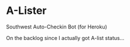 # A-Lister
Southwest Auto-Checkin Bot (for Heroku)

On the backlog since I actually got A-list status...
